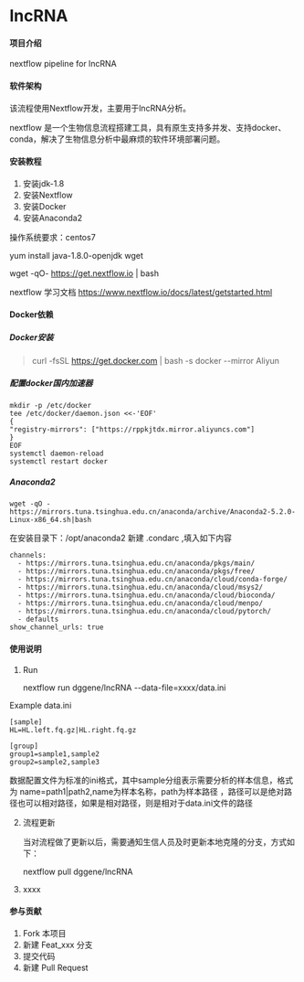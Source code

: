 # lncRNA

#### 项目介绍
nextflow pipeline for lncRNA

#### 软件架构
该流程使用Nextflow开发，主要用于lncRNA分析。

nextflow 是一个生物信息流程搭建工具，具有原生支持多并发、支持docker、conda，解决了生物信息分析中最麻烦的软件环境部署问题。



#### 安装教程

1. 安装jdk-1.8 
2. 安装Nextflow
3. 安装Docker
4. 安装Anaconda2

操作系统要求：centos7 

yum install java-1.8.0-openjdk wget

wget -qO- https://get.nextflow.io | bash

nextflow 学习文档 https://www.nextflow.io/docs/latest/getstarted.html

#### Docker依赖
##### Docker安装
> curl -fsSL https://get.docker.com | bash -s docker --mirror Aliyun
##### 配置docker国内加速器
    mkdir -p /etc/docker
    tee /etc/docker/daemon.json <<-'EOF'
    {
    "registry-mirrors": ["https://rppkjtdx.mirror.aliyuncs.com"]
    }
    EOF
    systemctl daemon-reload
    systemctl restart docker
    
##### Anaconda2

    wget -qO - https://mirrors.tuna.tsinghua.edu.cn/anaconda/archive/Anaconda2-5.2.0-Linux-x86_64.sh|bash

在安装目录下：/opt/anaconda2 新建 .condarc ,填入如下内容

    channels:
      - https://mirrors.tuna.tsinghua.edu.cn/anaconda/pkgs/main/
      - https://mirrors.tuna.tsinghua.edu.cn/anaconda/pkgs/free/
      - https://mirrors.tuna.tsinghua.edu.cn/anaconda/cloud/conda-forge/
      - https://mirrors.tuna.tsinghua.edu.cn/anaconda/cloud/msys2/
      - https://mirrors.tuna.tsinghua.edu.cn/anaconda/cloud/bioconda/
      - https://mirrors.tuna.tsinghua.edu.cn/anaconda/cloud/menpo/
      - https://mirrors.tuna.tsinghua.edu.cn/anaconda/cloud/pytorch/
      - defaults
    show_channel_urls: true


#### 使用说明

1. Run


    nextflow run dggene/lncRNA --data-file=xxxx/data.ini

Example data.ini

    [sample]
    HL=HL.left.fq.gz|HL.right.fq.gz
    
    [group]
    group1=sample1,sample2
    group2=sample2,sample3
  
数据配置文件为标准的ini格式，其中sample分组表示需要分析的样本信息，格式为 name=path1|path2,name为样本名称，path为样本路径
，路径可以是绝对路径也可以相对路径，如果是相对路径，则是相对于data.ini文件的路径

2. 流程更新

    当对流程做了更新以后，需要通知生信人员及时更新本地克隆的分支，方式如下：
    
    
    nextflow pull dggene/lncRNA
    

3. xxxx

#### 参与贡献

1. Fork 本项目
2. 新建 Feat_xxx 分支
3. 提交代码
4. 新建 Pull Request
